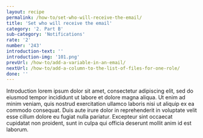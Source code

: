 ```yaml
---
layout: recipe
permalink: /how-to/set-who-will-receive-the-email/
title: 'Set who will receive the email'
category: '2. Part B'
sub-category: 'Notifications'
rate: '2'
number: '243'
introduction-text: ''
introduction-img: '101.png'
prevUrl: /how-to/add-a-variable-in-an-email/
nextUrl: /how-to/add-a-column-to-the-list-of-files-for-one-role/
done: ''
---
```


Introduction lorem ipsum dolor sit amet, consectetur adipiscing elit, sed do eiusmod tempor incididunt ut labore et dolore magna aliqua. Ut enim ad minim veniam, quis nostrud exercitation ullamco laboris nisi ut aliquip ex ea commodo consequat. Duis aute irure dolor in reprehenderit in voluptate velit esse cillum dolore eu fugiat nulla pariatur. Excepteur sint occaecat cupidatat non proident, sunt in culpa qui officia deserunt mollit anim id est laborum.

